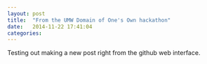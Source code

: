 ```yaml
---
layout: post
title:  "From the UMW Domain of One's Own hackathon"
date:   2014-11-22 17:41:04
categories: 
---
```


Testing out making a new post right from the github web interface.
